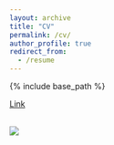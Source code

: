 ```yaml
---
layout: archive
title: "CV"
permalink: /cv/
author_profile: true
redirect_from:
  - /resume
---
```


{% include base_path %}

[Link](https://www.dropbox.com/s/mjov0dgs7ttv0dx/CV_Kim_website.pdf?dl=0)

<br/><img src='/images/CUDB-cut.jpeg'>
